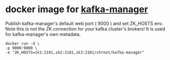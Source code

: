# docker image for [kafka-manager](https://github.com/yahoo/kafka-manager)

Publish kafka-manager's default web port ( 9000 ) and set ZK_HOSTS env. Note this is not the ZK connection for your kafka cluster's brokers! It is used for kafka-manager's own metadata.

    docker run -d \
    -p 9000:9000 \
    -e "ZK_HOSTS=zk1:2181,zk2:2181,zk3:2181/chroot/kafka-manager"